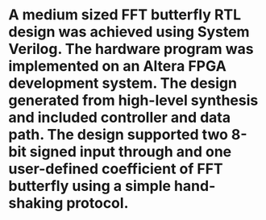 # A medium sized FFT butterfly RTL design was achieved using System Verilog. The hardware program was implemented on an Altera FPGA development system. The design generated from high-level synthesis and included controller and data path. The design supported two 8-bit signed input through and one user-defined coefficient of FFT butterfly using a simple hand-shaking protocol.
